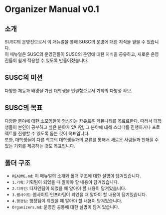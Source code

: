 # Organizer Manual v0.1

## 소개
SUSC의 운영진으로서 이 매뉴얼을 통해 SUSC의 운영에 대한 지식을 얻을 수 있습니다.   
이 매뉴얼은 SUSC의 운영진들이 SUSC의 운영에 대한 지식을 공유하고, 새로운 운영진들이 쉽게 적응할 수 있도록 만들어졌습니다.

## SUSC의 미션
다양한 재능과 배경을 가진 대학생을 연결함으로서 기회의 다양성 확보.

## SUSC의 목표
다양한 분야에 대한 소모임들이 형성되는 자유로운 커뮤니티를 목료로한다.
따라서 대학생들이 본인이 공부하고 싶은 분야가 있다면, 그 분야에 대해 스터디를 진행하거나 프로젝트를 진행할 수 있도록 돕는 것이 목표입니다.   
또한, 대학생들이 다른 학교의 대학생들과의 교류를 통해서 새로운 사람들과 친해질 수 있는 기회를 제공하는 것도 목표입니다.


## 폴더 구조
- `README.md`: 이 매뉴얼의 소개와 폴더 구조에 대한 설명이 담겨있습니다.
- `1.기획`: 기획팀이 되었을 때 알아야 할 내용이 담겨있습니다.
- `2.디자인`: 디자인팀이 되었을 때 알아야 할 내용이 담겨있습니다.
- `3.웹사이트`: 웹사이트 인프라팀이 되었을 때 알아야 할 내용이 담겨있습니다.
- `4.행정팀`: 행정팀이 되었을 때 알아야 할 내용이 담겨있습니다.
- `Organizers.md`: 운영진 공통에 대한 설명이 담겨 있습니다.

